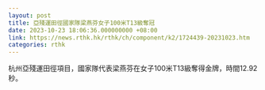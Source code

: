 ```yaml
---
layout: post
title: 亞殘運田徑國家隊梁燕芬女子100米T13級奪冠
date: 2023-10-23 18:06:36.000000000 +08:00
link: https://news.rthk.hk/rthk/ch/component/k2/1724439-20231023.htm
categories: rthk
---
```


杭州亞殘運田徑項目，國家隊代表梁燕芬在女子100米T13級奪得金牌，時間12.92秒。
